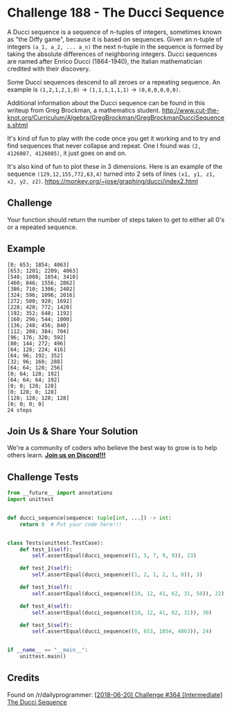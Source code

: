 # Challenge 188 - The Ducci Sequence

A Ducci sequence is a sequence of n-tuples of integers, sometimes known as "the Diffy game", because it is based on sequences. Given an n-tuple of integers `(a_1, a_2, ... a_n)` the next n-tuple in the sequence is formed by taking the absolute differences of neighboring integers. Ducci sequences are named after Enrico Ducci (1864-1940), the Italian mathematician credited with their discovery.

Some Ducci sequences descend to all zeroes or a repeating sequence. An example is `(1,2,1,2,1,0)` -> `(1,1,1,1,1,1)` -> `(0,0,0,0,0,0)`.

Additional information about the Ducci sequence can be found in this writeup from Greg Brockman, a mathematics student. http://www.cut-the-knot.org/Curriculum/Algebra/GregBrockman/GregBrockmanDucciSequences.shtml

It's kind of fun to play with the code once you get it working and to try and find sequences that never collapse and repeat. One I found was `(2, 4126087, 4126085)`, it just goes on and on.

It's also kind of fun to plot these in 3 dimensions. Here is an example of the sequence `(129,12,155,772,63,4)` turned into 2 sets of lines `(x1, y1, z1, x2, y2, z2)`. https://monkey.org/~jose/graphing/ducci/index2.html

## Challenge

Your function should return the number of steps taken to get to either all 0's or a repeated sequence.

## Example
```
[0; 653; 1854; 4063]
[653; 1201; 2209; 4063]
[548; 1008; 1854; 3410]
[460; 846; 1556; 2862]
[386; 710; 1306; 2402]
[324; 596; 1096; 2016]
[272; 500; 920; 1692]
[228; 420; 772; 1420]
[192; 352; 648; 1192]
[160; 296; 544; 1000]
[136; 248; 456; 840]
[112; 208; 384; 704]
[96; 176; 320; 592]
[80; 144; 272; 496]
[64; 128; 224; 416]
[64; 96; 192; 352]
[32; 96; 160; 288]
[64; 64; 128; 256]
[0; 64; 128; 192]
[64; 64; 64; 192]
[0; 0; 128; 128]
[0; 128; 0; 128]
[128; 128; 128; 128]
[0; 0; 0; 0]
24 steps
```
## Join Us & Share Your Solution

We're a community of coders who believe the best way to grow is to help others learn. **[Join us on Discord!!!](https://discord.gg/sfHykntuGy)**

## Challenge Tests
```py
from __future__ import annotations
import unittest


def ducci_sequence(sequence: tuple[int, ...]) -> int:
    return 0  # Put your code here!!!


class Tests(unittest.TestCase):
    def test_1(self):
        self.assertEqual(ducci_sequence((1, 5, 7, 9, 9)), 23)

    def test_2(self):
        self.assertEqual(ducci_sequence((1, 2, 1, 2, 1, 0)), 3)

    def test_3(self):
        self.assertEqual(ducci_sequence((10, 12, 41, 62, 31, 50)), 22)

    def test_4(self):
        self.assertEqual(ducci_sequence((10, 12, 41, 62, 31)), 30)

    def test_5(self):
        self.assertEqual(ducci_sequence((0, 653, 1854, 4063)), 24)


if __name__ == "__main__":
    unittest.main()
```
## Credits

Found on /r/dailyprogrammer: [[2018-06-20\] Challenge #364 \[Intermediate\] The Ducci Sequence](https://www.reddit.com/r/dailyprogrammer/comments/8sjcl0/20180620_challenge_364_intermediate_the_ducci/)
